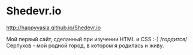 # Shedevr.io
http://happyvasia.github.io/Shedevr.io

Мой первый сайт, сделанный при изучении HTML и CSS :-) /*гордится*/
Серпухов - мой родной город, в котором я родилась и живу. 

